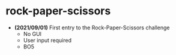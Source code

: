 # rock-paper-scissors

- **(2021/09/01)** First entry to the Rock-Paper-Scissors challenge
  - No GUI
  - User input required
  - BO5
